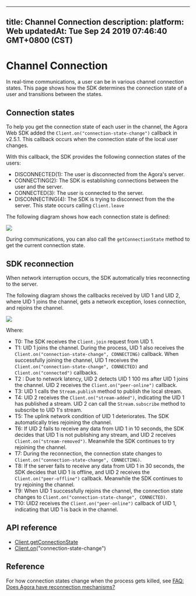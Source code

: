
---
title: Channel Connection
description: 
platform: Web
updatedAt: Tue Sep 24 2019 07:46:40 GMT+0800 (CST)
---
# Channel Connection
In real-time communications, a user can be in various channel connection states. This page shows how the SDK determines the connection state of a user and transitions between the states.

## Connection states

To help you get the connection state of each user in the channel, the Agora Web SDK added the `Client.on("connection-state-change")` callback in v2.5.1. This callback occurs when the connection state of the local user changes. 

With this callback, the SDK provides the following connection states of the users:

- DISCONNECTED(1): The user is disconnected from the Agora's server.
- CONNECTING(2): The SDK is establishing connections between the user and the server.
- CONNECTED(3): The user is connected to the server.
- DISCONNECTING(4): The SDK is trying to disconnect from the the server. This state occurs calling `Client.leave`

The following diagram shows how each connection state is defined:

![](https://web-cdn.agora.io/docs-files/1569309023941)

During communications, you can also call the `getConnectionState` method to get the current connection state.

## SDK reconnection

When network interruption occurs, the SDK automatically tries reconnecting to the server.

The following diagram shows the callbacks received by UID 1 and UID 2, where UID 1 joins the channel, gets a network exception, loses connection, and rejoins the channel.

![](https://web-cdn.agora.io/docs-files/1569310010072)

Where:

- T0: The SDK receives the `Client.join` request from UID 1.
- T1: UID 1 joins the channel. During the process, UID 1 also receives the `Client.on("connection-state-change", CONNECTING)` callback. When successfully joining the channel, UID 1 receives the `Client.on("connection-state-change", CONNECTED)` and `Client.on("connected")` callbacks.
- T2 : Due to network latency, UID 2 detects UID 1 100 ms after UID 1 joins the channel. UID 2 receives the `Client.on("peer-online")` callback.
- T3: UID 1 calls the `Stream.publish` method to publish the local stream.
- T4: UID 2 receives the `Client.on("stream-added")`, indicating the UID 1 has published a stream. UID 2 can call the `Stream.subscribe` method to subscribe to UID 1's stream.
- T5: The uplink network condition of UID 1 deteriorates. The SDK automatically tries rejoining the channel.
- T6: If UID 2 fails to receive any data from UID 1 in 10 seconds, the SDK decides that UID 1 is not publishing any stream, and UID 2 receives `Client.on("stream-removed")`. Meanwhile the SDK continues to try rejoining the channel.
- T7: During the reconnection, the connection state changes to `Client.on("connection-state-change", CONNECTING)`.
- T8: If the server fails to receive any data from UID 1 in 30 seconds, the SDK decides that UID 1 is offline, and UID 2 receives the `Client.on("peer-offline")` callback. Meanwhile the SDK continues to try rejoining the channel.
- T9: When UID 1 successfully rejoins the channel, the connection state changes to `Client.on("connection-state-change", CONNECTED)`.
- T10: UID2 receives the `Client.on("peer-online")` callback of UID 1, indicating that UID 1 is back in the channel.


## API reference

- [Client.getConnectionState](https://docs.agora.io/en/Voice/API%20Reference/web/interfaces/agorartc.client.html#getconnectionstate)
- [Client.on](https://docs.agora.io/en/Voice/API%20Reference/web/interfaces/agorartc.client.html#on)("connection-state-change")

## Reference

For how connection states change when the process gets killed, see [FAQ: Does Agora have reconnection mechanisms?](https://docs.agora.io/en/Voice/(https://docs.agora.io/en/faq/sdk_behavior))
